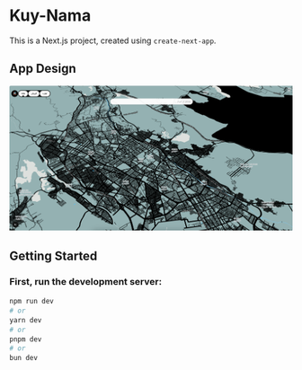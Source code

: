# Kuy-Nama

This is a Next.js project, created using `create-next-app`.

## App Design

![App Design](https://github.com/parhamfiroozi/kuy-nama/raw/main/public/images/insideIt.png)

## Getting Started

### First, run the development server:

```bash
npm run dev
# or
yarn dev
# or
pnpm dev
# or
bun dev

